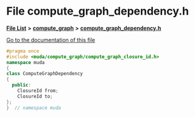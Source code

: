 

# File compute\_graph\_dependency.h

[**File List**](files.md) **>** [**compute\_graph**](dir_b4aad8ec408afb185bc8426846668e86.md) **>** [**compute\_graph\_dependency.h**](compute__graph__dependency_8h.md)

[Go to the documentation of this file](compute__graph__dependency_8h.md)


```C++
#pragma once
#include <muda/compute_graph/compute_graph_closure_id.h>
namespace muda
{
class ComputeGraphDependency
{
  public:
    ClosureId from;
    ClosureId to;
};
}  // namespace muda
```



